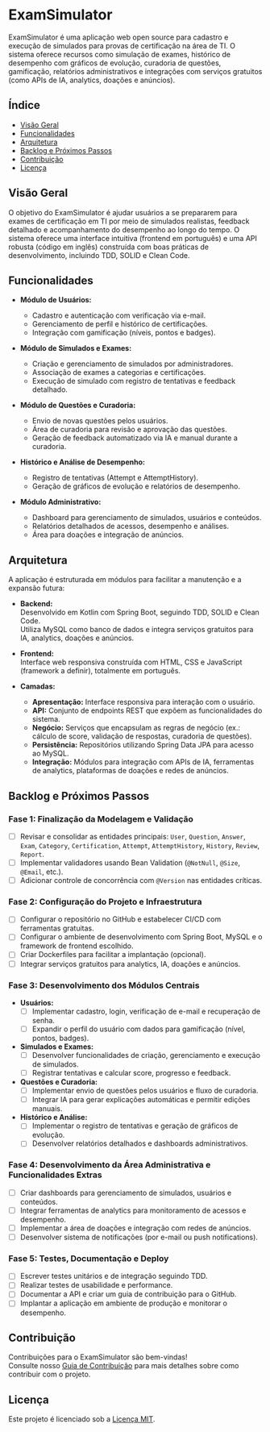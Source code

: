 # ExamSimulator

ExamSimulator é uma aplicação web open source para cadastro e execução de simulados para provas de certificação na área de TI. O sistema oferece recursos como simulação de exames, histórico de desempenho com gráficos de evolução, curadoria de questões, gamificação, relatórios administrativos e integrações com serviços gratuitos (como APIs de IA, analytics, doações e anúncios).

## Índice
- [Visão Geral](#visão-geral)
- [Funcionalidades](#funcionalidades)
- [Arquitetura](#arquitetura)
- [Backlog e Próximos Passos](#backlog-e-próximos-passos)
- [Contribuição](#contribuição)
- [Licença](#licença)

## Visão Geral

O objetivo do ExamSimulator é ajudar usuários a se prepararem para exames de certificação em TI por meio de simulados realistas, feedback detalhado e acompanhamento do desempenho ao longo do tempo. O sistema oferece uma interface intuitiva (frontend em português) e uma API robusta (código em inglês) construída com boas práticas de desenvolvimento, incluindo TDD, SOLID e Clean Code.

## Funcionalidades

- **Módulo de Usuários:**
    - Cadastro e autenticação com verificação via e-mail.
    - Gerenciamento de perfil e histórico de certificações.
    - Integração com gamificação (níveis, pontos e badges).

- **Módulo de Simulados e Exames:**
    - Criação e gerenciamento de simulados por administradores.
    - Associação de exames a categorias e certificações.
    - Execução de simulado com registro de tentativas e feedback detalhado.

- **Módulo de Questões e Curadoria:**
    - Envio de novas questões pelos usuários.
    - Área de curadoria para revisão e aprovação das questões.
    - Geração de feedback automatizado via IA e manual durante a curadoria.

- **Histórico e Análise de Desempenho:**
    - Registro de tentativas (Attempt e AttemptHistory).
    - Geração de gráficos de evolução e relatórios de desempenho.

- **Módulo Administrativo:**
    - Dashboard para gerenciamento de simulados, usuários e conteúdos.
    - Relatórios detalhados de acessos, desempenho e análises.
    - Área para doações e integração de anúncios.

## Arquitetura

A aplicação é estruturada em módulos para facilitar a manutenção e a expansão futura:

- **Backend:**  
  Desenvolvido em Kotlin com Spring Boot, seguindo TDD, SOLID e Clean Code.  
  Utiliza MySQL como banco de dados e integra serviços gratuitos para IA, analytics, doações e anúncios.

- **Frontend:**  
  Interface web responsiva construída com HTML, CSS e JavaScript (framework a definir), totalmente em português.

- **Camadas:**
    - **Apresentação:** Interface responsiva para interação com o usuário.
    - **API:** Conjunto de endpoints REST que expõem as funcionalidades do sistema.
    - **Negócio:** Serviços que encapsulam as regras de negócio (ex.: cálculo de score, validação de respostas, curadoria de questões).
    - **Persistência:** Repositórios utilizando Spring Data JPA para acesso ao MySQL.
    - **Integração:** Módulos para integração com APIs de IA, ferramentas de analytics, plataformas de doações e redes de anúncios.

## Backlog e Próximos Passos

### Fase 1: Finalização da Modelagem e Validação
- [ ] Revisar e consolidar as entidades principais: `User`, `Question`, `Answer`, `Exam`, `Category`, `Certification`, `Attempt`, `AttemptHistory`, `History`, `Review`, `Report`.
- [ ] Implementar validadores usando Bean Validation (`@NotNull`, `@Size`, `@Email`, etc.).
- [ ] Adicionar controle de concorrência com `@Version` nas entidades críticas.

### Fase 2: Configuração do Projeto e Infraestrutura
- [ ] Configurar o repositório no GitHub e estabelecer CI/CD com ferramentas gratuitas.
- [ ] Configurar o ambiente de desenvolvimento com Spring Boot, MySQL e o framework de frontend escolhido.
- [ ] Criar Dockerfiles para facilitar a implantação (opcional).
- [ ] Integrar serviços gratuitos para analytics, IA, doações e anúncios.

### Fase 3: Desenvolvimento dos Módulos Centrais
- **Usuários:**
    - [ ] Implementar cadastro, login, verificação de e-mail e recuperação de senha.
    - [ ] Expandir o perfil do usuário com dados para gamificação (nível, pontos, badges).
- **Simulados e Exames:**
    - [ ] Desenvolver funcionalidades de criação, gerenciamento e execução de simulados.
    - [ ] Registrar tentativas e calcular score, progresso e feedback.
- **Questões e Curadoria:**
    - [ ] Implementar envio de questões pelos usuários e fluxo de curadoria.
    - [ ] Integrar IA para gerar explicações automáticas e permitir edições manuais.
- **Histórico e Análise:**
    - [ ] Implementar o registro de tentativas e geração de gráficos de evolução.
    - [ ] Desenvolver relatórios detalhados e dashboards administrativos.

### Fase 4: Desenvolvimento da Área Administrativa e Funcionalidades Extras
- [ ] Criar dashboards para gerenciamento de simulados, usuários e conteúdos.
- [ ] Integrar ferramentas de analytics para monitoramento de acessos e desempenho.
- [ ] Implementar a área de doações e integração com redes de anúncios.
- [ ] Desenvolver sistema de notificações (por e-mail ou push notifications).

### Fase 5: Testes, Documentação e Deploy
- [ ] Escrever testes unitários e de integração seguindo TDD.
- [ ] Realizar testes de usabilidade e performance.
- [ ] Documentar a API e criar um guia de contribuição para o GitHub.
- [ ] Implantar a aplicação em ambiente de produção e monitorar o desempenho.

## Contribuição

Contribuições para o ExamSimulator são bem-vindas!  
Consulte nosso [Guia de Contribuição](CONTRIBUTING.md) para mais detalhes sobre como contribuir com o projeto.

## Licença

Este projeto é licenciado sob a [Licença MIT](LICENSE).
